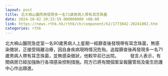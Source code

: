 ```yaml
---
layout: post
title: 北大嶼山醫院再發現多一名71歲男病人帶有耳念珠菌
date: 2024-10-02 20:33:59.000000000 +08:00
link: https://news.rthk.hk/rthk/ch/component/k2/1773042-20241002.htm
categories: rthk
---
```


北大嶼山醫院急症室一名90歲男病人上星期一經篩查後發現帶有耳念珠菌，無感染徵狀，正接受隔離治療，因自身疾病現時情況危殆。追蹤篩查後再發現多一名71歲男病人帶有耳念珠菌，並無感染徵狀，他較早前已出院。
　　 
發言人表示，有關病房已經加強執行各項感染控制措施。院方已將有關個案呈報醫管局及衞生防護中心作出跟進。
